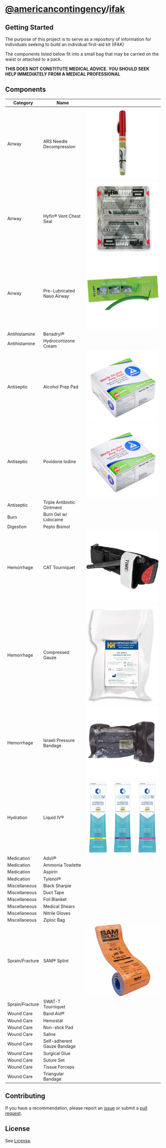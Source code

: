 # [@americancontingency](https://github.com/americancontingency)/[ifak](https://github.com/americancontingency/ifak)

## Getting Started

The purpose of this project is to serve as a repository of information for individuals seeking to build an individual first-aid kit (IFAK)

The components listed below fit into a small bag that may be carried on the waist or attached to a pack.

**THIS DOES NOT CONSTITUTE MEDICAL ADVICE. YOU SHOULD SEEK HELP IMMEDIATELY FROM A MEDICAL PROFESSIONAL**

## Components

| Category | Name | |
| --- | --- | --- |
| Airway | ARS Needle Decompression | ![ARS Needle Decompression](images/ars-needle-decompression.jpg) |
| Airway | Hyfin® Vent Chest Seal | ![Hyfin® Vent Chest Seal](images/hyfin-vent-chest-seal.jpg) |
| Airway | Pre-Lubricated Naso Airway | ![Pre-Lubricated Naso Airway](images/pre-lubricated-nasal-airway.jpg) |
| Antihistamine | Benadryl® |  |
| Antihistamine | Hydrocortizone Cream | |
| Antiseptic | Alcohol Prep Pad | ![Alcohol Prep Pad](images/sterile-alcohol-prep-pads.jpg) |
| Antiseptic | Povidone Iodine | ![Alcohol Prep Pad](images/sterile-alcohol-prep-pads.jpg) |
| Antiseptic | Triple Antibiotic Ointment | |
| Burn | Burn Gel w/ Lidocaine | |
| Digestion | Pepto Bismol | |
| Hemorrhage | CAT Tourniquet | ![CAT Tourniquet](images/cat-tourniquet.jpg) |
| Hemorrhage | Compressed Gauze | ![Compressed Gauze](images/compressed-gauze.png) |
| Hemorrhage | Israeli Pressure Bandage | ![Israeli Pressure Bandage](images/israeli-bandage.jpg) |
| Hydration | Liquid IV® | ![Liquid IV®](images/liquid-iv.jpg) |
| Medication | Advil® | |
| Medication | Ammonia Towlette | |
| Medication | Aspirin | |
| Medication | Tylenol® | |
| Miscellaneous | Black Sharpie | |
| Miscellaneous | Duct Tape | |
| Miscellaneous | Foil Blanket | |
| Miscellaneous | Medical Shears | |
| Miscellaneous | Nitrile Gloves | |
| Miscellaneous | Ziploc Bag | |
| Sprain/Fracture | SAM® Splint | ![SAM® Splint](images/sam-splint.jpg) |
| Sprain/Fracture | SWAT-T Tourniquet | |
| Wound Care | Band Aid® | | 
| Wound Care | Hemostat | |
| Wound Care | Non-stick Pad | |
| Wound Care | Saline | |
| Wound Care | Self-adherent Gauze Bandage | |
| Wound Care | Surgical Glue | |
| Wound Care | Suture Set | |
| Wound Care | Tissue Forceps | |
| Wound Care | Triangular Bandage | |

## Contributing

If you have a recommendation, please report an [issue](https://docs.github.com/en/github/managing-your-work-on-github/creating-an-issue) or submit a [pull request](https://docs.github.com/en/github/collaborating-with-issues-and-pull-requests/creating-a-pull-request).

## License 

See [License](/LICENSE).
